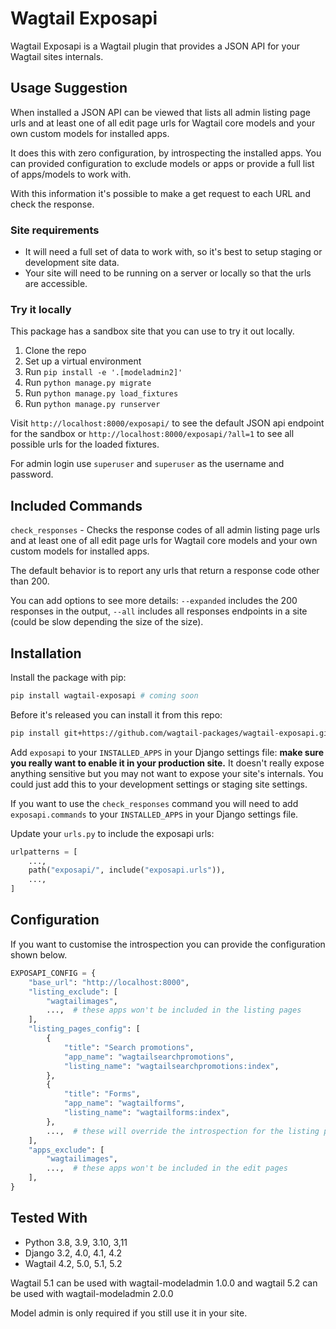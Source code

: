 # Wagtail Exposapi

Wagtail Exposapi is a Wagtail plugin that provides a JSON API for your Wagtail sites internals.

## Usage Suggestion

When installed a JSON API can be viewed that lists all admin listing page urls and at least one of all edit page urls for Wagtail core models and your own custom models for installed apps.

It does this with zero configuration, by introspecting the installed apps. You can provided configuration to exclude models or apps or provide a full list of apps/models to work with.

With this information it's possible to make a get request to each URL and check the response.

### Site requirements

- It will need a full set of data to work with, so it's best to setup staging or development site data.
- Your site will need to be running on a server or locally so that the urls are accessible.

### Try it locally

This package has a sandbox site that you can use to try it out locally.

1. Clone the repo
2. Set up a virtual environment
3. Run `pip install -e '.[modeladmin2]'`
4. Run `python manage.py migrate`
5. Run `python manage.py load_fixtures`
6. Run `python manage.py runserver`

Visit `http://localhost:8000/exposapi/` to see the default JSON api endpoint for the sandbox or `http://localhost:8000/exposapi/?all=1` to see all possible urls for the loaded fixtures.

For admin login use `superuser` and `superuser` as the username and password.

## Included Commands

`check_responses` - Checks the response codes of all admin listing page urls and at least one of all edit page urls for Wagtail core models and your own custom models for installed apps.

The default behavior is to report any urls that return a response code other than 200.

You can add options to see more details: `--expanded` includes the 200 responses in the output, `--all` includes all responses endpoints in a site (could be slow depending the size of the size).

## Installation

Install the package with pip:

```bash
pip install wagtail-exposapi # coming soon
```

Before it's released you can install it from this repo:

```bash
pip install git+https://github.com/wagtail-packages/wagtail-exposapi.git
```

Add `exposapi` to your `INSTALLED_APPS` in your Django settings file: **make sure you really want to enable it in your production site.** It doesn't really expose anything sensitive but you may not want to expose your site's internals. You could just add this to your development settings or staging site settings.

If you want to use the `check_responses` command you will need to add `exposapi.commands` to your `INSTALLED_APPS` in your Django settings file.

Update your `urls.py` to include the exposapi urls:

```python
urlpatterns = [
    ...,
    path("exposapi/", include("exposapi.urls")),
    ...,
]
```

## Configuration

If you want to customise the introspection you can provide the configuration shown below.

```python
EXPOSAPI_CONFIG = {
    "base_url": "http://localhost:8000",
    "listing_exclude": [
        "wagtailimages",
        ...,  # these apps won't be included in the listing pages
    ],
    "listing_pages_config": [
        {
            "title": "Search promotions",
            "app_name": "wagtailsearchpromotions",
            "listing_name": "wagtailsearchpromotions:index",
        },
        {
            "title": "Forms",
            "app_name": "wagtailforms",
            "listing_name": "wagtailforms:index",
        },
        ...,  # these will override the introspection for the listing pages
    ],
    "apps_exclude": [
        "wagtailimages",
        ...,  # these apps won't be included in the edit pages
    ],
}
```

## Tested With

- Python 3.8, 3.9, 3.10, 3,11
- Django 3.2, 4.0, 4.1, 4.2
- Wagtail 4.2, 5.0, 5.1, 5.2

Wagtail 5.1 can be used with wagtail-modeladmin 1.0.0 and wagtail 5.2 can be used with wagtail-modeladmin 2.0.0

Model admin is only required if you still use it in your site.
